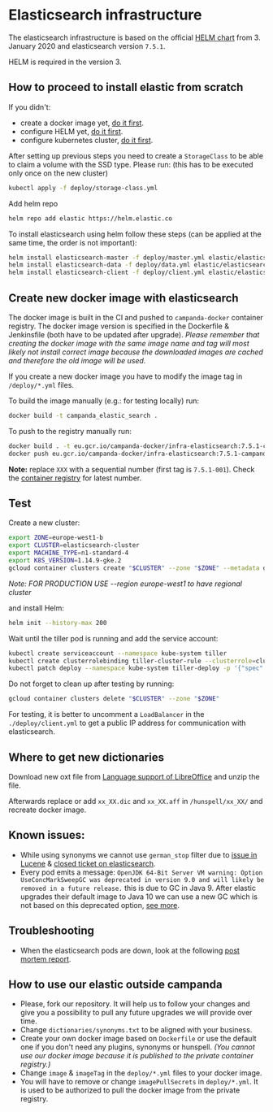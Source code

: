 # Elasticsearch infrastructure

The elasticsearch infrastructure is based on the official [HELM chart](https://github.com/elastic/helm-charts) from 3. January 2020 and elasticsearch version `7.5.1`.

HELM is required in the version 3.

## How to proceed to install elastic from scratch

If you didn't:
- create a docker image yet, [do it first](#create-new-docker-image-with-elasticsearch).
- configure HELM yet, [do it first](#test).
- configure kubernetes cluster, [do it first](#test).

After setting up previous steps you need to create a `StorageClass` to be able to claim a volume with the SSD type. Please run: (this has to be executed only once on the new cluster)
```bash
kubectl apply -f deploy/storage-class.yml
```

Add helm repo
```bash
helm repo add elastic https://helm.elastic.co
```

To install elasticsearch using helm follow these steps (can be applied at the same time, the order is not important):
```bash
helm install elasticsearch-master -f deploy/master.yml elastic/elasticsearch
helm install elasticsearch-data -f deploy/data.yml elastic/elasticsearch
helm install elasticsearch-client -f deploy/client.yml elastic/elasticsearch
```

## Create new docker image with elasticsearch

The docker image is built in the CI and pushed to `campanda-docker` container registry. The docker image version is specified in the Dockerfile & Jenkinsfile (both have to be updated after upgrade).
_Please remember that creating the docker image with the same image name and tag will most likely not install correct image because the downloaded images are cached and therefore the old image will be used._

If you create a new docker image you have to modify the image tag in `/deploy/*.yml` files.

To build the image manually (e.g.: for testing locally) run:
```bash
docker build -t campanda_elastic_search .
```
To push to the registry manually run:
```bash
docker build . -t eu.gcr.io/campanda-docker/infra-elasticsearch:7.5.1-campanda-XXX
docker push eu.gcr.io/campanda-docker/infra-elasticsearch:7.5.1-campanda-XXX
```
**Note:** replace `XXX` with a sequential number (first tag is `7.5.1-001`). 
Check the [container registry](https://console.cloud.google.com/gcr/images/campanda-docker/eu/infra-elasticsearch?project=campanda-docker) for latest number.

## Test
Create a new cluster:
```bash
export ZONE=europe-west1-b
export CLUSTER=elasticsearch-cluster
export MACHINE_TYPE=n1-standard-4
export K8S_VERSION=1.14.9-gke.2
gcloud container clusters create "$CLUSTER" --zone "$ZONE" --metadata disable-legacy-endpoints=true --enable-ip-alias --max-pods-per-node 20 --cluster-version "$K8S_VERSION" --disk-type pd-ssd --enable-autoupgrade --enable-stackdriver-kubernetes --image-type COS --machine-type "$MACHINE_TYPE" --node-version "$K8S_VERSION" --preemptible
```

_Note: FOR PRODUCTION USE --region europe-west1 to have regional cluster_

and install Helm:

```bash
helm init --history-max 200
```

Wait until the tiller pod is running and add the service account:
```bash
kubectl create serviceaccount --namespace kube-system tiller
kubectl create clusterrolebinding tiller-cluster-rule --clusterrole=cluster-admin --serviceaccount=kube-system:tiller
kubectl patch deploy --namespace kube-system tiller-deploy -p '{"spec":{"template":{"spec":{"serviceAccount":"tiller"}}}}'
```

Do not forget to clean up after testing by running:
```bash
gcloud container clusters delete "$CLUSTER" --zone "$ZONE"
```

For testing, it is better to uncomment a `LoadBalancer` in the `./deploy/client.yml` to get a public IP address for communication with elasticsearch.

## Where to get new dictionaries
Download new oxt file from [Language support of LibreOffice](https://wiki.documentfoundation.org/Language_support_of_LibreOffice) and unzip the file.

Afterwards replace or add `xx_XX.dic` and `xx_XX.aff` in `/hunspell/xx_XX/` and recreate docker image.

## Known issues:
- While using synonyms we cannot use `german_stop` filter due to [issue in Lucene](https://issues.apache.org/jira/browse/LUCENE-8137) & [closed ticket on elasticsearch](https://github.com/elastic/elasticsearch/issues/28838).
- Every pod emits a message: `OpenJDK 64-Bit Server VM warning: Option UseConcMarkSweepGC was deprecated in version 9.0 and will likely be removed in a future release.` this is due to GC in Java 9. After elastic upgrades their default image to Java 10 we can use a new GC which is not based on this deprecated option, [see more](https://github.com/elastic/elasticsearch/issues/36828#issuecomment-448564460).

## Troubleshooting

- When the elasticsearch pods are down, look at the following [post mortem report](https://erento.atlassian.net/wiki/spaces/dev/pages/963674119/2020-03-03+-+frontend+not+serving+any+content+due+to+elasticsearch+issue).

## How to use our elastic outside campanda

- Please, fork our repository. It will help us to follow your changes and give you a possibility to pull any future upgrades we will provide over time.
- Change `dictionaries/synonyms.txt` to be aligned with your business.
- Create your own docker image based on `Dockerfile` or use the default one if you don't need any plugins, synonyms or hunspell. _(You cannot use our docker image because it is published to the private container registry.)_
- Change `image` & `imageTag` in the `deploy/*.yml` files to your docker image.
- You will have to remove or change `imagePullSecrets` in `deploy/*.yml`. It is used to be authorized to pull the docker image from the private registry.
